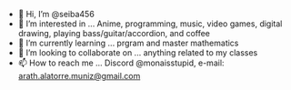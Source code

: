 - 👋 Hi, I’m @seiba456
- 👀 I’m interested in ...  Anime, programming, music, video games, digital drawing, playing bass/guitar/accordion, and coffee
- 🌱 I’m currently learning ... prgram and master mathematics
- 💞️ I’m looking to collaborate on ... anything related to my classes
- 📫 How to reach me ... Discord @monaisstupid, e-mail: arath.alatorre.muniz@gmail.com

<!---
seiba456/seiba456 is a ✨ special ✨ repository because its `README.md` (this file) appears on your GitHub profile.
You can click the Preview link to take a look at your changes.
--->
